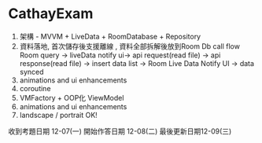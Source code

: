 # CathayExam


1. 架構 - MVVM + LiveData + RoomDatabase + Repository
2. 資料落地, 首次儲存後支援離線 , 資料全部拆解後放到Room Db
 call flow 
 Room query -> liveData notify ui-> api request(read file) -> api response(read file)
 -> insert data list -> Room Live Data Notify UI -> data synced
3. animations and ui enhancements
4. coroutine
5. VMFactory + OOP化 ViewModel
6. animations and ui enhancements
7. landscape / portrait OK!


收到考題日期 12-07(一)
開始作答日期 12-08(二)
最後更新日期12-09(三)

